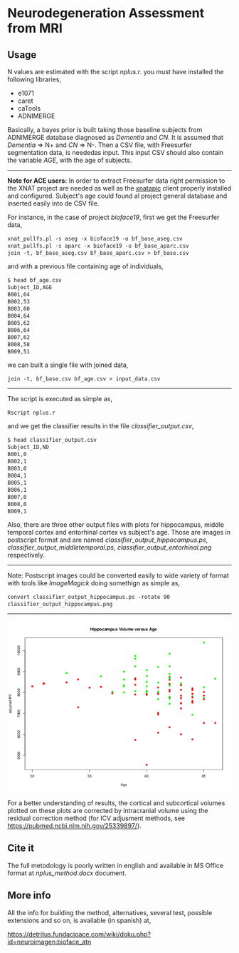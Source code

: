 # Neurodegeneration Assessment from MRI

## Usage

N values are estimated with the script *nplus.r*. you must have installed the following libraries,

  - e1071
  - caret
  - caTools
  - ADNIMERGE

Basically, a bayes prior is built taking those baseline subjects from ADNIMERGE database diagnosed as *Dementia* and  *CN*. It is assumed that *Dementia* => N+ and  *CN* => N-. Then a CSV file, with Freesurfer segmentation data, is neededas input. This input CSV should also contain the variable *AGE*, with the age of subjects. 

---
**Note for ACE users:** In order to extract Freesurfer data right permission to the XNAT project are needed as well as the [xnatapic](https://github.com/asqwerty666/xnatapic) client properly installed and configured. Subject's age could found al project general database and inserted easily into de CSV file.

For instance, in the case of project *bioface19*, first we get the Freesurfer data,

```
xnat_pullfs.pl -s aseg -x bioface19 -o bf_base_aseg.csv
xnat_pullfs.pl -s aparc -x bioface19 -o bf_base_aparc.csv
join -t, bf_base_aseg.csv bf_base_aparc.csv > bf_base.csv
```

and with a previous file containing age of individuals,

```
$ head bf_age.csv 
Subject_ID,AGE
B001,64
B002,53
B003,60
B004,64
B005,62
B006,64
B007,62
B008,58
B009,51
```

we can built a single file with joined data,

```
join -t, bf_base.csv bf_age.csv > input_data.csv
```

---
The script is executed as simple as,

```
Rscript nplus.r
```

and we get the classifier results in the file *classifier_output.csv*,

```
$ head classifier_output.csv 
Subject_ID,ND
B001,0
B002,1
B003,0
B004,1
B005,1
B006,1
B007,0
B008,0
B009,1
```
Also, there are three other output files with plots for hippocampus, middle temporal cortex and entorhinal cortex vs subject's age. Those are images in postscript format and are named *classifier_output_hippocampus.ps*, *classifier_output_middletemporal.ps*, *classifier_output_entorhinal.png* respectively.

---
Note: Postscript images could be converted easily to wide variety of format with tools like *ImageMagick* doing somethign as simple as,
```
convert classifier_output_hippocampus.ps -rotate 90 classifier_output_hippocampus.png
```
---
![classifier HV vs AGE](classifier_output.png)

For a better understanding of results, the cortical and subcortical volumes plotted on these plots are corrected by intracranial volume using the residual correction method (for ICV adjusment methods, see https://pubmed.ncbi.nlm.nih.gov/25339897/).

## Cite it

The full metodology is poorly written in english and available in MS Office format at *nplus_method.docx* document.

## More info

All the info for building the method, alternatives, several test, possible extensions and so on, is available (in spanish) at,

https://detritus.fundacioace.com/wiki/doku.php?id=neuroimagen:bioface_atn

